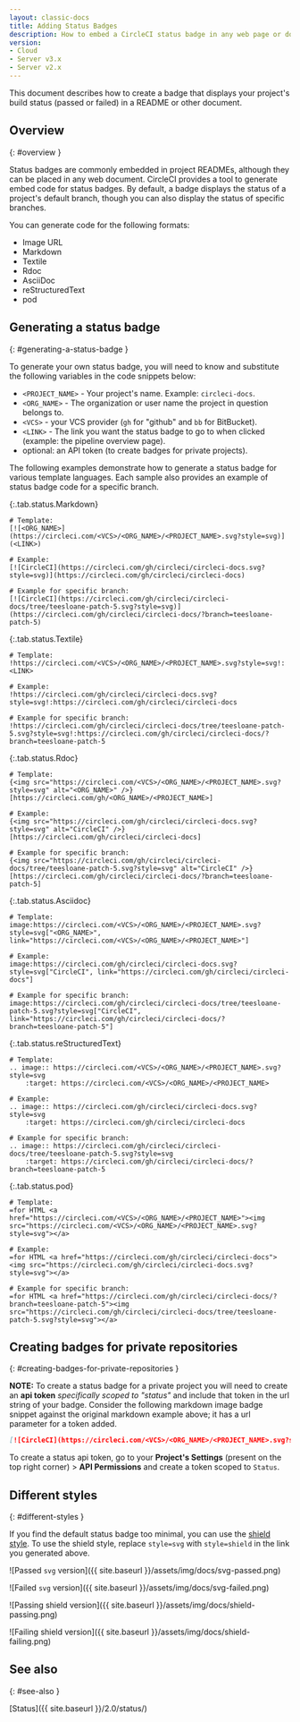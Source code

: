 ```yaml
---
layout: classic-docs
title: Adding Status Badges
description: How to embed a CircleCI status badge in any web page or document
version:
- Cloud
- Server v3.x
- Server v2.x
---
```


This document describes how to create a badge that displays your project's build status (passed or failed) in a README or other document.

## Overview
{: #overview }

Status badges are commonly embedded in project READMEs, although they can be placed in any web document. CircleCI provides a tool to generate embed code for status badges.
By default, a badge displays the status of a project's default branch, though
you can also display the status of specific branches.

You can generate code for the following formats:

- Image URL
- Markdown
- Textile
- Rdoc
- AsciiDoc
- reStructuredText
- pod

## Generating a status badge
{: #generating-a-status-badge }

To generate your own status badge, you will need to know and substitute the
following variables in the code snippets below:

- `<PROJECT_NAME>` - Your project's name. Example: `circleci-docs`.
- `<ORG_NAME>` - The organization or user name the project in question belongs to.
- `<VCS>` - your VCS provider (`gh` for "github" and `bb` for BitBucket).
- `<LINK>` - The link you want the status badge to go to
  when clicked (example: the pipeline overview page).
- optional: an API token (to create badges for private projects).

The following examples demonstrate how to generate a status badge for various
template languages. Each sample also provides an example of status badge code
for a specific branch.


{:.tab.status.Markdown}
```text
# Template:
[![<ORG_NAME>](https://circleci.com/<VCS>/<ORG_NAME>/<PROJECT_NAME>.svg?style=svg)](<LINK>)

# Example:
[![CircleCI](https://circleci.com/gh/circleci/circleci-docs.svg?style=svg)](https://circleci.com/gh/circleci/circleci-docs)

# Example for specific branch:
[![CircleCI](https://circleci.com/gh/circleci/circleci-docs/tree/teesloane-patch-5.svg?style=svg)](https://circleci.com/gh/circleci/circleci-docs/?branch=teesloane-patch-5)
```

{:.tab.status.Textile}
```text
# Template:
!https://circleci.com/<VCS>/<ORG_NAME>/<PROJECT_NAME>.svg?style=svg!:<LINK>

# Example:
!https://circleci.com/gh/circleci/circleci-docs.svg?style=svg!:https://circleci.com/gh/circleci/circleci-docs

# Example for specific branch:
!https://circleci.com/gh/circleci/circleci-docs/tree/teesloane-patch-5.svg?style=svg!:https://circleci.com/gh/circleci/circleci-docs/?branch=teesloane-patch-5
```

{:.tab.status.Rdoc}
```text
# Template:
{<img src="https://circleci.com/<VCS>/<ORG_NAME>/<PROJECT_NAME>.svg?style=svg" alt="<ORG_NAME>" />}[https://circleci.com/gh/<ORG_NAME>/<PROJECT_NAME>]

# Example:
{<img src="https://circleci.com/gh/circleci/circleci-docs.svg?style=svg" alt="CircleCI" />}[https://circleci.com/gh/circleci/circleci-docs]

# Example for specific branch:
{<img src="https://circleci.com/gh/circleci/circleci-docs/tree/teesloane-patch-5.svg?style=svg" alt="CircleCI" />}[https://circleci.com/gh/circleci/circleci-docs/?branch=teesloane-patch-5]
```


{:.tab.status.Asciidoc}
```text
# Template:
image:https://circleci.com/<VCS>/<ORG_NAME>/<PROJECT_NAME>.svg?style=svg["<ORG_NAME>", link="https://circleci.com/<VCS>/<ORG_NAME>/<PROJECT_NAME>"]

# Example:
image:https://circleci.com/gh/circleci/circleci-docs.svg?style=svg["CircleCI", link="https://circleci.com/gh/circleci/circleci-docs"]

# Example for specific branch:
image:https://circleci.com/gh/circleci/circleci-docs/tree/teesloane-patch-5.svg?style=svg["CircleCI", link="https://circleci.com/gh/circleci/circleci-docs/?branch=teesloane-patch-5"]
```


{:.tab.status.reStructuredText}
```text
# Template:
.. image:: https://circleci.com/<VCS>/<ORG_NAME>/<PROJECT_NAME>.svg?style=svg
    :target: https://circleci.com/<VCS>/<ORG_NAME>/<PROJECT_NAME>

# Example:
.. image:: https://circleci.com/gh/circleci/circleci-docs.svg?style=svg
    :target: https://circleci.com/gh/circleci/circleci-docs

# Example for specific branch:
.. image:: https://circleci.com/gh/circleci/circleci-docs/tree/teesloane-patch-5.svg?style=svg
    :target: https://circleci.com/gh/circleci/circleci-docs/?branch=teesloane-patch-5
```

{:.tab.status.pod}
```text
# Template:
=for HTML <a href="https://circleci.com/<VCS>/<ORG_NAME>/<PROJECT_NAME>"><img src="https://circleci.com/<VCS>/<ORG_NAME>/<PROJECT_NAME>.svg?style=svg"></a>

# Example:
=for HTML <a href="https://circleci.com/gh/circleci/circleci-docs"><img src="https://circleci.com/gh/circleci/circleci-docs.svg?style=svg"></a>

# Example for specific branch:
=for HTML <a href="https://circleci.com/gh/circleci/circleci-docs/?branch=teesloane-patch-5"><img src="https://circleci.com/gh/circleci/circleci-docs/tree/teesloane-patch-5.svg?style=svg"></a>

```

## Creating badges for private repositories
{: #creating-badges-for-private-repositories }


**NOTE:** To create a status badge for a private project you will need to
create an **api token** _specifically scoped to "status"_ and include that token in the url string of your
badge. Consider the following markdown image badge snippet against the original markdown example
above; it has a url parameter for a token added.

```markdown
[![CircleCI](https://circleci.com/<VCS>/<ORG_NAME>/<PROJECT_NAME>.svg?style=svg&circle-token=<YOUR_STATUS_API_TOKEN>)](<LINK>)
```

To create a status api token, go to your **Project's Settings** (present on the top right corner) > **API
Permissions** and create a token scoped to `Status`.


## Different styles
{: #different-styles }

If you find the default status badge too minimal, you can use the [shield style](https://shields.io/).
To use the shield style, replace `style=svg` with `style=shield` in the link you generated above.

![Passed `svg` version]({{ site.baseurl }}/assets/img/docs/svg-passed.png)

![Failed `svg` version]({{ site.baseurl }}/assets/img/docs/svg-failed.png)

![Passing shield version]({{ site.baseurl }}/assets/img/docs/shield-passing.png)

![Failing shield version]({{ site.baseurl }}/assets/img/docs/shield-failing.png)


## See also
{: #see-also }

[Status]({{ site.baseurl }}/2.0/status/)
